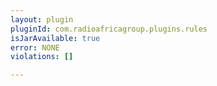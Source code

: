 ```yaml
---
layout: plugin
pluginId: com.radioafricagroup.plugins.rules
isJarAvailable: true
error: NONE
violations: []

---
```

